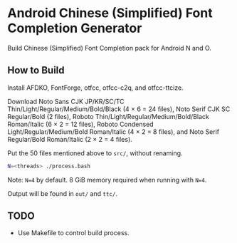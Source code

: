# Android Chinese (Simplified) Font Completion Generator

Build Chinese (Simplified) Font Completion pack for Android N and O.

## How to Build

Install AFDKO, FontForge, otfcc, otfcc-c2q, and otfcc-ttcize.

Download Noto Sans CJK JP/KR/SC/TC Thin/Light/Regular/Medium/Bold/Black (4 × 6 = 24 files), Noto Serif CJK SC Regular/Bold (2 files), Roboto Thin/Light/Regular/Medium/Bold/Black Roman/Italic (6 × 2 = 12 files), Roboto Condensed Light/Regular/Medium/Bold Roman/Italic (4 × 2 = 8 files), and Noto Serif Regular/Bold Roman/Italic (2 × 2 = 4 files).

Put the 50 files mentioned above to `src/`, without renaming.

```bash
N=<threads> ./process.bash
```

Note: `N=4` by default. 8 GiB memory required when running with `N=4`.

Output will be found in `out/` and `ttc/`.

## TODO

+ Use Makefile to control build process.
